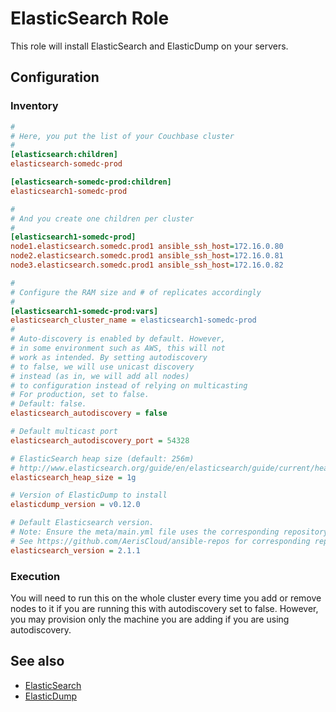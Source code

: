 ElasticSearch Role
==================

This role will install ElasticSearch and ElasticDump on your servers.

Configuration
-------------

### Inventory

```ini
#
# Here, you put the list of your Couchbase cluster
#
[elasticsearch:children]
elasticsearch-somedc-prod

[elasticsearch-somedc-prod:children]
elasticsearch1-somedc-prod

#
# And you create one children per cluster
#
[elasticsearch1-somedc-prod]
node1.elasticsearch.somedc.prod1 ansible_ssh_host=172.16.0.80
node2.elasticsearch.somedc.prod1 ansible_ssh_host=172.16.0.81
node3.elasticsearch.somedc.prod1 ansible_ssh_host=172.16.0.82

#
# Configure the RAM size and # of replicates accordingly
#
[elasticsearch1-somedc-prod:vars]
elasticsearch_cluster_name = elasticsearch1-somedc-prod
#
# Auto-discovery is enabled by default. However,
# in some environment such as AWS, this will not
# work as intended. By setting autodiscovery
# to false, we will use unicast discovery
# instead (as in, we will add all nodes)
# to configuration instead of relying on multicasting
# For production, set to false.
# Default: false.
elasticsearch_autodiscovery = false

# Default multicast port
elasticsearch_autodiscovery_port = 54328

# ElasticSearch heap size (default: 256m)
# http://www.elasticsearch.org/guide/en/elasticsearch/guide/current/heap-sizing.html
elasticsearch_heap_size = 1g

# Version of ElasticDump to install
elasticdump_version = v0.12.0

# Default Elasticsearch version.
# Note: Ensure the meta/main.yml file uses the corresponding repository. (e.g. `elasticsearch-2.x`, `elasticsearch-1.7`, etc.)
# See https://github.com/AerisCloud/ansible-repos for corresponding repositories.
elasticsearch_version = 2.1.1
```



### Execution

You will need to run this on the whole cluster every time you
add or remove nodes to it if you are running this with autodiscovery
set to false. However, you may provision only the machine you are
adding if you are using autodiscovery.

See also
--------

* [ElasticSearch](https://www.elastic.co/products/elasticsearch)
* [ElasticDump](https://github.com/taskrabbit/elasticsearch-dump)
